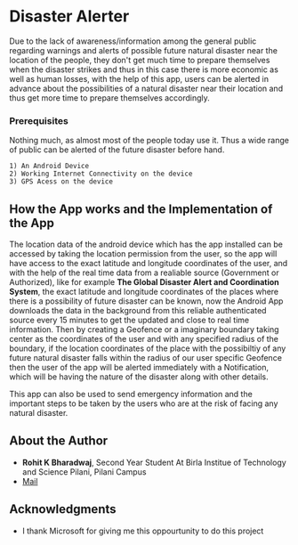 # Disaster Alerter

Due to the lack of awareness/information among the general public regarding warnings and alerts of possible future natural disaster near the location of the people, they don't get much time to prepare themselves when the disaster strikes and thus in this case there is more economic as well as human losses, with the help of this app, users can be alerted in advance about the possibilities of a natural disaster near their location and thus get more time to prepare themselves accordingly. 

### Prerequisites

Nothing much, as almost most of the people today use it. Thus a wide range of public can be alerted of the future disaster before hand.

```
1) An Android Device
2) Working Internet Connectivity on the device
3) GPS Acess on the device
```

## How the App works and the Implementation of the App

The location data of the android device which has the app installed can be accessed by taking the location permission from the user, so the app will have access to the exact latitude and longitude coordinates of the user, and with the help of the real time data from a realiable source (Government or Authorized), like for example **The Global Disaster Alert and Coordination System**, the exact latitude and longitude coordinates of the places where there is a possibility of future disaster can be known, now the Android App downloads the data in the background from this reliable authenticated source every 15 minutes to get the updated and close to real time information.
Then by creating a Geofence or a imaginary boundary taking center as the coordinates of the user and with any specified radius of the boundary, if the location coordinates of the place with the possibiltiy of any future natural disaster falls within the radius of our user specific Geofence then the user of the app will be alerted immediately with a Notification, which will be having the nature of the disaster along with other details.

This app can also be used to send emergency information and the important steps to be taken by the users who are at the risk of facing any natural disaster. 

## About the Author

* **Rohit K Bharadwaj**, Second Year Student At Birla Institue of Technology and Science Pilani, Pilani Campus
* [Mail](mailto:f20170633@pilani.bits-pilani.ac.in)

## Acknowledgments

* I thank Microsoft for giving me this oppourtunity to do this project
